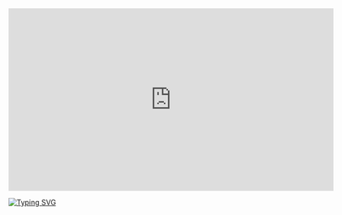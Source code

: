 <iframe title="vimeo-player" src="https://player.vimeo.com/video/1071180228?h=e5f88ebaf4" width="640" height="360" frameborder="0" allowfullscreen></iframe>

[![Typing SVG](https://readme-typing-svg.herokuapp.com?color=%CF9FFF&lines=影が深いほど、光もまた強くなる🐈‍⬛)](https://git.io/typing-svg)
